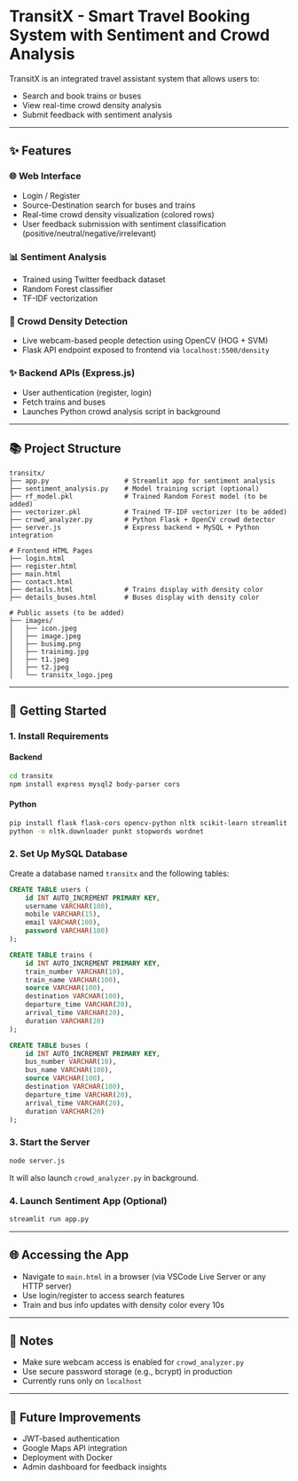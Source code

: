# TransitX - Smart Travel Booking System with Sentiment and Crowd Analysis

TransitX is an integrated travel assistant system that allows users to:

* Search and book trains or buses
* View real-time crowd density analysis
* Submit feedback with sentiment analysis

---

## ✨ Features

### 🌐 Web Interface

* Login / Register
* Source-Destination search for buses and trains
* Real-time crowd density visualization (colored rows)
* User feedback submission with sentiment classification (positive/neutral/negative/irrelevant)

### 📊 Sentiment Analysis

* Trained using Twitter feedback dataset
* Random Forest classifier
* TF-IDF vectorization

### 👬 Crowd Density Detection

* Live webcam-based people detection using OpenCV (HOG + SVM)
* Flask API endpoint exposed to frontend via `localhost:5500/density`

### ✨ Backend APIs (Express.js)

* User authentication (register, login)
* Fetch trains and buses
* Launches Python crowd analysis script in background

---

## 📚 Project Structure

```
transitx/
├── app.py                   # Streamlit app for sentiment analysis
├── sentiment_analysis.py    # Model training script (optional)
├── rf_model.pkl             # Trained Random Forest model (to be added)
├── vectorizer.pkl           # Trained TF-IDF vectorizer (to be added)
├── crowd_analyzer.py        # Python Flask + OpenCV crowd detector
├── server.js                # Express backend + MySQL + Python integration

# Frontend HTML Pages
├── login.html
├── register.html
├── main.html
├── contact.html
├── details.html             # Trains display with density color
├── details_buses.html       # Buses display with density color

# Public assets (to be added)
├── images/
│   ├── icon.jpeg
│   ├── image.jpeg
│   ├── busimg.png
│   ├── trainimg.jpg
│   ├── t1.jpeg
│   ├── t2.jpeg
│   └── transitx_logo.jpeg
```

---

## 🚀 Getting Started

### 1. Install Requirements

#### Backend

```bash
cd transitx
npm install express mysql2 body-parser cors
```

#### Python

```bash
pip install flask flask-cors opencv-python nltk scikit-learn streamlit joblib pandas
python -m nltk.downloader punkt stopwords wordnet
```

### 2. Set Up MySQL Database

Create a database named `transitx` and the following tables:

```sql
CREATE TABLE users (
    id INT AUTO_INCREMENT PRIMARY KEY,
    username VARCHAR(100),
    mobile VARCHAR(15),
    email VARCHAR(100),
    password VARCHAR(100)
);

CREATE TABLE trains (
    id INT AUTO_INCREMENT PRIMARY KEY,
    train_number VARCHAR(10),
    train_name VARCHAR(100),
    source VARCHAR(100),
    destination VARCHAR(100),
    departure_time VARCHAR(20),
    arrival_time VARCHAR(20),
    duration VARCHAR(20)
);

CREATE TABLE buses (
    id INT AUTO_INCREMENT PRIMARY KEY,
    bus_number VARCHAR(10),
    bus_name VARCHAR(100),
    source VARCHAR(100),
    destination VARCHAR(100),
    departure_time VARCHAR(20),
    arrival_time VARCHAR(20),
    duration VARCHAR(20)
);
```

### 3. Start the Server

```bash
node server.js
```

It will also launch `crowd_analyzer.py` in background.

### 4. Launch Sentiment App (Optional)

```bash
streamlit run app.py
```

---

## 🌐 Accessing the App

* Navigate to `main.html` in a browser (via VSCode Live Server or any HTTP server)
* Use login/register to access search features
* Train and bus info updates with density color every 10s

---

## 🚫 Notes

* Make sure webcam access is enabled for `crowd_analyzer.py`
* Use secure password storage (e.g., bcrypt) in production
* Currently runs only on `localhost`

---

## 🚀 Future Improvements

* JWT-based authentication
* Google Maps API integration
* Deployment with Docker
* Admin dashboard for feedback insights
